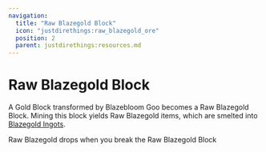 ```yaml
---
navigation:
  title: "Raw Blazegold Block"
  icon: "justdirethings:raw_blazegold_ore"
  position: 2
  parent: justdirethings:resources.md
---
```


# Raw Blazegold Block

A Gold Block transformed by Blazebloom Goo becomes a Raw Blazegold Block. Mining this block yields Raw Blazegold items, which are smelted into [Blazegold Ingots](./res_blazegold.md).

<ItemImage id="justdirethings:raw_blazegold" />

Raw Blazegold drops when you break the Raw Blazegold Block

